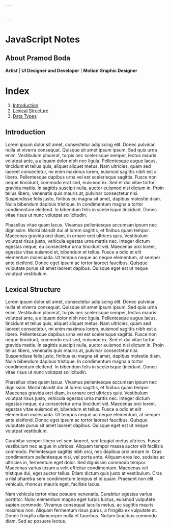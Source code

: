 ```yaml
---


---
```


<h1 id="javascript-notes">JavaScript Notes</h1>
<h2 id="about-pramod-boda">About Pramod Boda</h2>
<p><strong>Artist</strong> | <strong>UI Designer and Developer</strong> | <strong>Motion Graphic Designer</strong></p>
<h1 id="index">Index</h1>
<ol>
<li><a href="#introduction">Introduction</a></li>
<li><a href="#lexicalStructure">Lexical Structure</a></li>
<li><a href="">Data Types</a></li>
</ol>
<p><a></a></p>
<h2 id="introduction">Introduction</h2>
<p>Lorem ipsum dolor sit amet, consectetur adipiscing elit. Donec pulvinar nulla et viverra consequat. Quisque sit amet ipsum ipsum. Sed quis urna enim. Vestibulum placerat, turpis nec scelerisque semper, lectus mauris volutpat ante, a aliquam dolor nibh nec ligula. Pellentesque augue lacus, tincidunt et tellus quis, aliquet aliquet metus. Nam ultricies, quam sed laoreet consectetur, mi enim maximus lorem, euismod sagittis nibh est a libero. Pellentesque dapibus urna vel est scelerisque sagittis. Fusce non neque tincidunt, commodo erat sed, euismod ex. Sed et dui vitae tortor gravida mattis. In sagittis suscipit nulla, auctor euismod nisi dictum in. Proin tellus libero, venenatis quis mauris at, pulvinar consectetur nisi. Suspendisse felis justo, finibus eu magna sit amet, dapibus molestie diam. Nulla bibendum dapibus tristique. In condimentum magna a tortor condimentum eleifend. In bibendum felis in scelerisque tincidunt. Donec vitae risus ut nunc volutpat sollicitudin.</p>
<p>Phasellus vitae quam lacus. Vivamus pellentesque accumsan ipsum nec dignissim. Morbi blandit dui at lorem sagittis, et finibus quam tempor. Maecenas gravida orci diam, in ornare orci ultrices quis. Vestibulum volutpat risus justo, vehicula egestas urna mattis nec. Integer dictum egestas neque, eu consectetur urna tincidunt vel. Maecenas orci lorem, egestas vitae euismod et, bibendum et tellus. Fusce a odio et elit elementum malesuada. Ut tempus neque ac neque elementum, at semper ante eleifend. Donec eget ipsum ac tortor laoreet faucibus. Quisque vulputate purus sit amet laoreet dapibus. Quisque eget est ut neque volutpat vestibulum.</p>
<p><a></a></p>
<h2 id="lexical-structure">Lexical Structure</h2>
<p>Lorem ipsum dolor sit amet, consectetur adipiscing elit. Donec pulvinar nulla et viverra consequat. Quisque sit amet ipsum ipsum. Sed quis urna enim. Vestibulum placerat, turpis nec scelerisque semper, lectus mauris volutpat ante, a aliquam dolor nibh nec ligula. Pellentesque augue lacus, tincidunt et tellus quis, aliquet aliquet metus. Nam ultricies, quam sed laoreet consectetur, mi enim maximus lorem, euismod sagittis nibh est a libero. Pellentesque dapibus urna vel est scelerisque sagittis. Fusce non neque tincidunt, commodo erat sed, euismod ex. Sed et dui vitae tortor gravida mattis. In sagittis suscipit nulla, auctor euismod nisi dictum in. Proin tellus libero, venenatis quis mauris at, pulvinar consectetur nisi. Suspendisse felis justo, finibus eu magna sit amet, dapibus molestie diam. Nulla bibendum dapibus tristique. In condimentum magna a tortor condimentum eleifend. In bibendum felis in scelerisque tincidunt. Donec vitae risus ut nunc volutpat sollicitudin.</p>
<p>Phasellus vitae quam lacus. Vivamus pellentesque accumsan ipsum nec dignissim. Morbi blandit dui at lorem sagittis, et finibus quam tempor. Maecenas gravida orci diam, in ornare orci ultrices quis. Vestibulum volutpat risus justo, vehicula egestas urna mattis nec. Integer dictum egestas neque, eu consectetur urna tincidunt vel. Maecenas orci lorem, egestas vitae euismod et, bibendum et tellus. Fusce a odio et elit elementum malesuada. Ut tempus neque ac neque elementum, at semper ante eleifend. Donec eget ipsum ac tortor laoreet faucibus. Quisque vulputate purus sit amet laoreet dapibus. Quisque eget est ut neque volutpat vestibulum.</p>
<p>Curabitur semper libero vel sem laoreet, sed feugiat metus ultrices. Fusce vestibulum nec augue in ultrices. Aliquam tempor massa auctor elit facilisis commodo. Pellentesque sagittis nibh orci, nec dapibus orci ornare in. Cras condimentum pellentesque nisi, vel porta ante. Aliquam eros leo, sodales ac ultricies in, fermentum eget dolor. Sed dignissim commodo tempor. Maecenas varius ipsum a velit efficitur condimentum. Maecenas vel tristique dui, eget auctor tellus. Etiam dictum quis justo at vestibulum. Cras a nisl pharetra sem condimentum tempus et id quam. Praesent non elit vehicula, rhoncus mauris eget, facilisis lacus.</p>
<p>Nam vehicula tortor vitae posuere venenatis. Curabitur egestas varius porttitor. Nunc elementum magna eget turpis luctus, euismod vulputate sapien commodo. Vivamus consequat iaculis metus, ac sagittis mauris maximus non. Aliquam fermentum risus purus, a fringilla ex vulputate at. Donec fringilla ullamcorper nulla et faucibus. Nullam faucibus commodo diam. Sed ac posuere lectus.</p>

